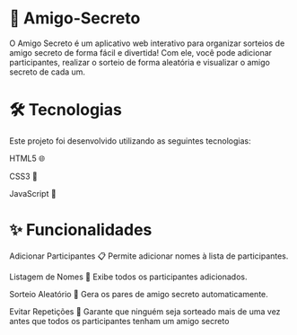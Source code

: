 # 🎁 Amigo-Secreto
O Amigo Secreto é um aplicativo web interativo para organizar sorteios de amigo secreto de forma fácil e divertida! Com ele, você pode adicionar participantes, realizar o sorteio de forma aleatória e visualizar o amigo secreto de cada um.

# 🛠 Tecnologias
Este projeto foi desenvolvido utilizando as seguintes tecnologias:

HTML5 🌐

CSS3 🎨

JavaScript 📜

# ✨ Funcionalidades

Adicionar Participantes 📋
Permite adicionar nomes à lista de participantes.


Listagem de Nomes 📝
Exibe todos os participantes adicionados.


Sorteio Aleatório 🔄
Gera os pares de amigo secreto automaticamente.


Evitar Repetições 🔄
Garante que ninguém seja sorteado mais de uma vez antes que todos os participantes tenham um amigo secreto
